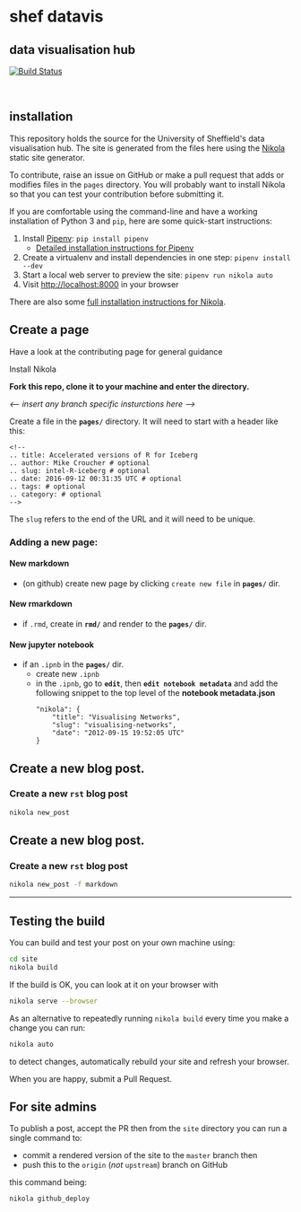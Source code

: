 # shef datavis
## data visualisation hub

[![Build Status](https://travis-ci.org/researchdata-sheffield/dataviz-hub.svg?branch=develop)](https://travis-ci.org/researchdata-sheffield/dataviz-hub)

<br>

## installation

This repository holds the source for the University of Sheffield's data visualisation hub. The site is generated from the files here using the [Nikola](http://getnikola.com) static site generator.

To contribute, raise an issue on GitHub or make a pull request that adds or modifies files in the `pages` directory. You will probably want to install Nikola so that you can test your contribution before submitting it.

If you are comfortable using the command-line and have a working installation of Python 3 and `pip`, here are some quick-start instructions:

1. Install [Pipenv][]: `pip install pipenv`
    - [Detailed installation instructions for Pipenv][Pipenv install]
2. Create a virtualenv and install dependencies in one step: `pipenv install --dev`
3. Start a local web server to preview the site: `pipenv run nikola auto`
4. Visit <http://localhost:8000> in your browser

There are also some [full installation instructions for Nikola][Nikola install].

[Pipenv]: https://docs.pipenv.org/
[Pipenv install]: https://docs.pipenv.org/#install-pipenv-today
[Nikola install]: https://getnikola.com/getting-started.html


## Create a page

Have a look at the contributing page for general guidance

Install Nikola

**Fork this repo, clone it to your machine and enter the directory.**

*<-- insert any branch specific insturctions here -->*

Create a file in the **`pages/`** directory. It will need to start with a header like this: 

```
<!--
.. title: Accelerated versions of R for Iceberg
.. author: Mike Croucher # optional
.. slug: intel-R-iceberg # optional
.. date: 2016-09-12 00:31:35 UTC # optional
.. tags: # optional
.. category: # optional
-->
```

The `slug` refers to the end of the URL and it will need to be unique.


### Adding a new page:
#### New markdown
- (on github) create new page by clicking `create new file` in **`pages/`** dir.
#### New rmarkdown
- if `.rmd`, create in **`rmd/`** and render to the  **`pages/`** dir.
#### New jupyter notebook
- if an `.ipnb` in the  **`pages/`** dir.
  - create new `.ipnb`
  - in the `.ipnb`, go to **`edit`**,  then **`edit notebook metadata`** and add the following snippet to the top level of the **notebook metadata.json**
    ```
    "nikola": {
        "title": "Visualising Networks",
        "slug": "visualising-networks",
        "date": "2012-09-15 19:52:05 UTC"
    }
    ```

## Create a new blog post.

### Create a new `rst` blog post 

```bash
nikola new_post
``` 


## Create a new blog post.

### Create a new `rst` blog post 

```bash
nikola new_post -f markdown
``` 


***

## Testing the build

You can build and test your post on your own machine using:

```bash
cd site
nikola build
```

If the build is OK, you can look at it on your browser with 

```bash
nikola serve --browser
```

As an alternative to repeatedly running `nikola build` every time you make a change you can run:

```bash
nikola auto
```

to detect changes, automatically rebuild your site and refresh your browser.

When you are happy, submit a Pull Request.

## For site admins

To publish a post, accept the PR then from the `site` directory you can run a single command to:

* commit a rendered version of the site to the `master` branch then 
* push this to the `origin` (_not_ `upstream`) branch on GitHub

this command being:

```bash
nikola github_deploy
```


